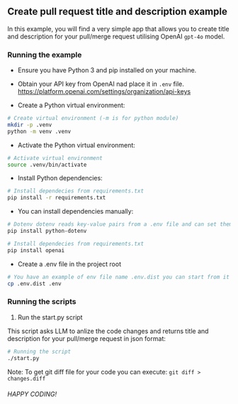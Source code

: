 ## Create pull request title and description example

In this example, you will find a very simple app that allows you to create title and description for your pull/merge request utilising OpenAI `gpt-4o` model.

### Running the example
- Ensure you have Python 3 and pip installed on your machine.

- Obtain your API key from OpenAI nad place it in `.env` file.
https://platform.openai.com/settings/organization/api-keys


- Create a Python virtual environment:

```bash
# Create virtual environment (-m is for python module)
mkdir -p .venv
python -m venv .venv
```

- Activate the Python virtual environment:

```bash
# Activate virtual environment
source .venv/bin/activate
```

- Install Python dependencies:

```bash
# Install dependecies from requirements.txt
pip install -r requirements.txt
```
- You can install dependencies manually:

```bash
# Dotenv dotenv reads key-value pairs from a .env file and can set them as environment variables
pip install python-dotenv

# Install dependecies from requirements.txt
pip install openai
```

- Create a .env file in the project root
```bash
# You have an example of env file name .env.dist you can start from it
cp .env.dist .env
```

### Running the scripts

1. Run the start.py script

This script asks LLM to anlize the code changes and returns title and description for your pull/merge request in json format:

```bash
# Running the script
./start.py
```
Note: To get git diff file for your code you can execute: `git diff > changes.diff`

###### HAPPY CODING!